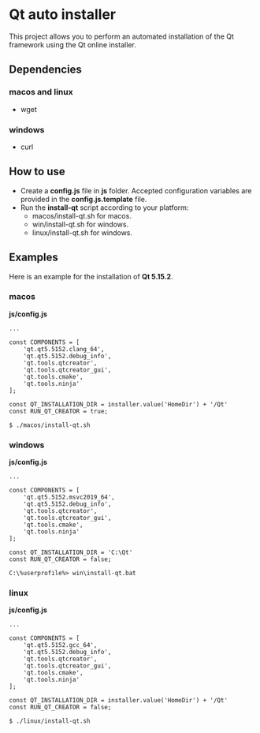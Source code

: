 # Qt auto installer

This project allows you to perform an automated installation of the Qt framework using the Qt online installer.

## Dependencies
### macos and linux
- wget

### windows
- curl


## How to use
- Create a **config.js** file in **js** folder. Accepted configuration variables are provided in the **config.js.template** file.
- Run the **install-qt** script according to your platform:
    - macos/install-qt.sh for macos.
    - win/install-qt.sh for windows.
    - linux/install-qt.sh for windows.


## Examples
Here is an example for the installation of **Qt 5.15.2**.
### macos
**js/config.js**
```
...

const COMPONENTS = [
    'qt.qt5.5152.clang_64',
    'qt.qt5.5152.debug_info',
    'qt.tools.qtcreator',
    'qt.tools.qtcreator_gui',
    'qt.tools.cmake',
    'qt.tools.ninja'
];

const QT_INSTALLATION_DIR = installer.value('HomeDir') + '/Qt'
const RUN_QT_CREATOR = true;
```
```
$ ./macos/install-qt.sh
```

### windows
**js/config.js**
```
...

const COMPONENTS = [
    'qt.qt5.5152.msvc2019_64',
    'qt.qt5.5152.debug_info',
    'qt.tools.qtcreator',
    'qt.tools.qtcreator_gui',
    'qt.tools.cmake',
    'qt.tools.ninja'
];

const QT_INSTALLATION_DIR = 'C:\Qt'
const RUN_QT_CREATOR = false;
```
```
C:\%userprofile%> win\install-qt.bat
```

### linux
**js/config.js**
```
...

const COMPONENTS = [
    'qt.qt5.5152.gcc_64',
    'qt.qt5.5152.debug_info',
    'qt.tools.qtcreator',
    'qt.tools.qtcreator_gui',
    'qt.tools.cmake',
    'qt.tools.ninja'
];

const QT_INSTALLATION_DIR = installer.value('HomeDir') + '/Qt'
const RUN_QT_CREATOR = false;
```
```
$ ./linux/install-qt.sh
```
